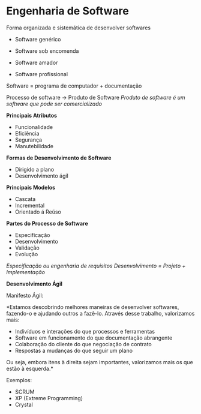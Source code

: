 # Engenharia de Software

Forma organizada e sistemática de desenvolver softwares

* Software genérico
* Software sob encomenda

* Software amador
* Software profissional

Software = programa de computador + documentação

Processo de software -> Produto de Software
*Produto de software é um software que pode ser comercializado*

**Principais Atributos**

* Funcionalidade
* Eficiência
* Segurança
* Manutebilidade

**Formas de Desenvolvimento de Software**

* Dirigido a plano
* Desenvolvimento ágil

**Principais Modelos**

* Cascata
* Incremental
* Orientado á Reúso

**Partes do Processo de Software**

* Especificação
* Desenvolvimento
* Validação
* Evolução

*Especificação ou engenharia de requisitos*
*Desenvolvimento = Projeto + Implementação*

**Desenvolvimento Ágil**

Manifesto Ágil:

*Estamos descobrindo melhores maneiras de desenvolver softwares, fazendo-o e ajudando outros a fazê-lo. Através desse trabalho, valorizamos mais:

* Indivíduos e interações do que processos e ferramentas
* Software em funcionamento do que documentação abrangente
* Colaboração do cliente do que negociação de contrato
* Respostas a mudanças do que seguir um plano

Ou seja, embora itens à direita sejam importantes, valorizamos mais os que estão à esquerda.*

Exemplos:

* SCRUM
* XP (Extreme Programming)
* Crystal


